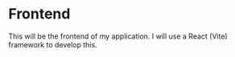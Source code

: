 # Frontend

This will be the frontend of my application. I will use a React (Vite) framework to develop this.